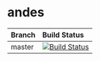 andes
=====
|  Branch | Build Status |
| :------------ |:-------------
| master        | [![Build Status](https://wso2.org/jenkins/job/andes/badge/icon)](https://wso2.org/jenkins/job/andes/) |

